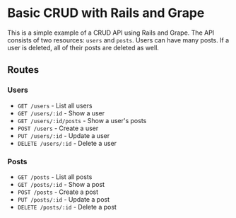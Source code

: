 # Basic CRUD with Rails and Grape

This is a simple example of a CRUD API using Rails and Grape. The API consists of two resources: `users` and `posts`. Users can have many posts. If a user is deleted, all of their posts are deleted as well.

## Routes
### Users
- `GET /users` - List all users
- `GET /users/:id` - Show a user
- `GET /users/:id/posts` - Show a user's posts
- `POST /users` - Create a user
- `PUT /users/:id` - Update a user
- `DELETE /users/:id` - Delete a user

### Posts
- `GET /posts` - List all posts
- `GET /posts/:id` - Show a post
- `POST /posts` - Create a post
- `PUT /posts/:id` - Update a post
- `DELETE /posts/:id` - Delete a post